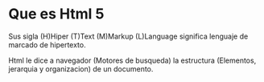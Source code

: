 # Que es Html 5 

Sus sigla (H)Hiper (T)Text (M)Markup (L)Language significa lenguaje de marcado de hipertexto.

Html le dice a navegador (Motores de busqueda) la estructura (Elementos, jerarquia y organizacion) de un documento.

 